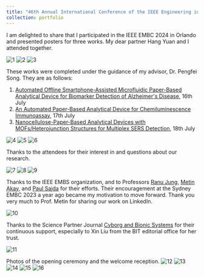 ```yaml
---
title: "46th Annual International Conference of the IEEE Engineering in Medicine and Biology Society,2024"
collection: portfolio
---
```


I am delighted to share that I participated in the IEEE EMBC 2024 in Orlando and presented posters for three works. My dear partner Hang Yuan and I attended together. 

![1](https://github.com/user-attachments/assets/0a9cba86-5720-482a-a4da-db5dbae4afa4)
![2](https://github.com/user-attachments/assets/9b00985c-bbea-478b-9969-d29a2200ebdd)
![3](https://github.com/user-attachments/assets/1f4f26ed-78c0-459f-a9c0-0e066ce93751)

These works were completed under the guidance of my advisor, Dr. Pengfei Song. They are as follows:
1. [Automated Offline Smartphone-Assisted Microfluidic Paper-Based Analytical Device for Biomarker Detection of Alzheimer's Disease](https://ruiqiyong.github.io/publication/202404301), 16th July
2. [An Automated Paper-Based Analytical Device for Chemiluminescence Immunoassay](https://ruiqiyong.github.io/publication/202404302), 17th July
3. [Nanocellulose-Paper-Based Analytical Devices with MOFs/Heterojunction Structures for Multiplex SERS Detection](https://ruiqiyong.github.io/publication/20240506), 18th July

![4](https://github.com/user-attachments/assets/e7590a78-e82c-46a1-9411-746088c5007e)
![5](https://github.com/user-attachments/assets/a09c6912-3787-426e-8393-56f7b9a465fb)
![6](https://github.com/user-attachments/assets/c953d0b6-bc5d-4172-a2f9-fd1a5cc51d59)

Thanks to the attendees for their interest in and questions about our research.

![7](https://github.com/user-attachments/assets/48752c4d-9e43-4266-915a-5c034bc4f950)
![8](https://github.com/user-attachments/assets/4e5b3435-abd0-4333-84f6-148922880d20)
![9](https://github.com/user-attachments/assets/19580095-56fe-41f2-ac44-9a2cf1a9b29e)

Thanks to the IEEE EMBS organization, and to Professors [Ranu Jung](https://bme.fiu.edu/people/faculty-instructors/ranu-jung/), [Metin Akay](https://ieeexplore.ieee.org/author/37276994000), and [Paul Sajda](https://ieeexplore.ieee.org/author/37276046800) for their efforts. Their encouragement at the Sydney EMBC 2023 a year ago became my motivation to move forward.
Thank you very much to Prof. Metin for sharing our work on LinkedIn.

![10](https://github.com/user-attachments/assets/7610267d-da3a-42ce-ae98-0393feb39600)

Thanks to the Science Partner Journal [Cyborg and Bionic Systems](https://spj.science.org/journal/cbsystems) for their continuous support, especially to Xin Liu from the BIT editorial office for her trust.

![11](https://github.com/user-attachments/assets/97c9cfd6-64d0-4a4a-8588-462b36bcd2c1)

Photos of the opening ceremony and the welcome reception.
![12](https://github.com/user-attachments/assets/cc1ef7f0-b52a-4a88-acd5-87fcb6ce845b)
![13](https://github.com/user-attachments/assets/097b7756-580d-4f9a-88e9-fbc7b487848f)
![14](https://github.com/user-attachments/assets/e0cde4e2-2567-42a9-9a88-49d32830f1fa)
![15](https://github.com/user-attachments/assets/4358ff56-c441-446c-9445-f2c1cca5fc87)
![16](https://github.com/user-attachments/assets/548b4909-2c6e-449a-a231-e898de941b7c)
